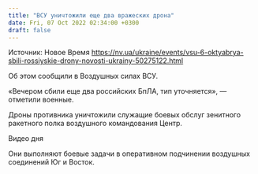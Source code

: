 ```yaml
---
title: "ВСУ уничтожили еще два вражеских дрона"
date: Fri, 07 Oct 2022 02:34:00 +0300
draft: false
---
```

Источник: Новое Время https://nv.ua/ukraine/events/vsu-6-oktyabrya-sbili-rossiyskie-drony-novosti-ukrainy-50275122.html


Об этом сообщили в Воздушных силах ВСУ.

«Вечером сбили еще два российских БпЛА, тип уточняется», — отметили военные.

Дроны противника уничтожили служащие боевых обслуг зенитного ракетного полка воздушного командования Центр.

 Видео дня   

Они выполняют боевые задачи в оперативном подчинении воздушных соединений Юг и Восток.
